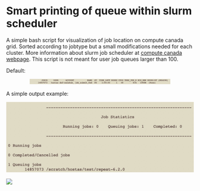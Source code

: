 # Smart printing of queue within slurm scheduler
A simple bash script for visualization of job location on compute canada grid. Sorted according to jobtype but a small modifications needed for each cluster. More information about slurm job scheduler at [compute canada webpage](https://docs.alliancecan.ca/wiki/Running_jobs). This script is not meant for user job queues larger than 100.

Default:
<p align="center">
  <img src="https://github.com/jiri-hostas/Slurm-queue-smart-printing/blob/main/graphics/Example.jpg" width=75% height=75%>
</p>

A simple output example:
<p align="center">
  <img src="https://github.com/jiri-hostas/Slurm-queue-smart-printing/blob/main/graphics/Output.jpg">
</p>


![](https://komarev.com/ghpvc/?username=jiri-hostas)
